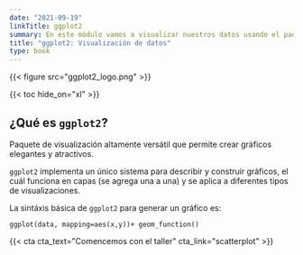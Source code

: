 ```yaml
---
date: "2021-09-19"
linkTitle: ggplot2
summary: En este módulo vamos a visualizar nuestros datos usando el paquete `ggplot2`.
title: "ggplot2: Visualización de datos"
type: book
---
```


{{< figure src="ggplot2_logo.png" >}}

{{< toc hide_on="xl" >}}

## ¿Qué es `ggplot2`?

Paquete de visualización altamente versátil que permite crear gráficos elegantes y atractivos.

`ggplot2` implementa un único sistema para describir y construir gráficos, el cuál funciona en capas (se agrega una a una) y se aplica a diferentes tipos de visualizaciones. 

La sintáxis básica de `ggplot2` para generar un gráfico es:

`ggplot(data, mapping=aes(x,y))+ geom_function()`


{{< cta cta_text="Comencemos con el taller" cta_link="scatterplot" >}}
